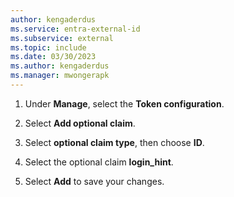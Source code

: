 ```yaml
---
author: kengaderdus
ms.service: entra-external-id
ms.subservice: external
ms.topic: include
ms.date: 03/30/2023
ms.author: kengaderdus
ms.manager: mwongerapk
---
```


1. Under **Manage**, select the **Token configuration**.

1. Select **Add optional claim**.

1. Select **optional claim type**, then choose **ID**.

1. Select the optional claim **login_hint**.

1. Select **Add** to save your changes.